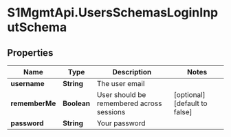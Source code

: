 # S1MgmtApi.UsersSchemasLoginInputSchema

## Properties
Name | Type | Description | Notes
------------ | ------------- | ------------- | -------------
**username** | **String** | The user email | 
**rememberMe** | **Boolean** | User should be remembered across sessions | [optional] [default to false]
**password** | **String** | Your password | 


